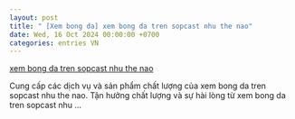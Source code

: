 ```yaml
---
layout: post
title: " [Xem bong da] xem bong da tren sopcast nhu the nao"
date: Wed, 16 Oct 2024 00:00:00 +0700
categories: entries VN
---
```

[xem bong da tren sopcast nhu the nao](https://vasep.com.vn/46622881440881408958350943)

Cung cấp các dịch vụ và sản phẩm chất lượng của xem bong da tren sopcast nhu the nao. Tận hưởng chất lượng và sự hài lòng từ xem bong da tren sopcast nhu ...

